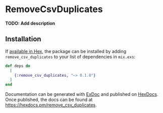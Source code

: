 # RemoveCsvDuplicates

**TODO: Add description**

## Installation

If [available in Hex](https://hex.pm/docs/publish), the package can be installed
by adding `remove_csv_duplicates` to your list of dependencies in `mix.exs`:

```elixir
def deps do
  [
    {:remove_csv_duplicates, "~> 0.1.0"}
  ]
end
```

Documentation can be generated with [ExDoc](https://github.com/elixir-lang/ex_doc)
and published on [HexDocs](https://hexdocs.pm). Once published, the docs can
be found at <https://hexdocs.pm/remove_csv_duplicates>.

